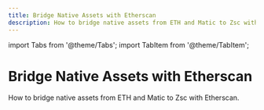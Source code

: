 ```yaml
---
title: Bridge Native Assets with Etherscan
description: How to bridge native assets from ETH and Matic to Zsc with Etherscan.
---
```


import Tabs from '@theme/Tabs';
import TabItem from '@theme/TabItem';

# Bridge Native Assets with Etherscan

How to bridge native assets from ETH and Matic to Zsc with Etherscan.

